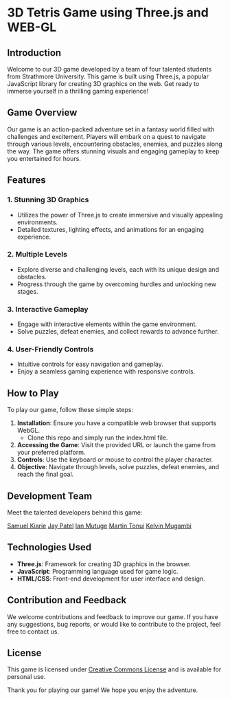 # 3D Tetris Game using Three.js and WEB-GL

## Introduction

Welcome to our 3D game developed by a team of four talented students from Strathmore University. This game is built using Three.js, a popular JavaScript library for creating 3D graphics on the web. Get ready to immerse yourself in a thrilling gaming experience!

## Game Overview

Our game is an action-packed adventure set in a fantasy world filled with challenges and excitement. Players will embark on a quest to navigate through various levels, encountering obstacles, enemies, and puzzles along the way. The game offers stunning visuals and engaging gameplay to keep you entertained for hours.

## Features

### 1. Stunning 3D Graphics
   - Utilizes the power of Three.js to create immersive and visually appealing environments.
   - Detailed textures, lighting effects, and animations for an engaging experience.

### 2. Multiple Levels
   - Explore diverse and challenging levels, each with its unique design and obstacles.
   - Progress through the game by overcoming hurdles and unlocking new stages.

### 3. Interactive Gameplay
   - Engage with interactive elements within the game environment.
   - Solve puzzles, defeat enemies, and collect rewards to advance further.

### 4. User-Friendly Controls
   - Intuitive controls for easy navigation and gameplay.
   - Enjoy a seamless gaming experience with responsive controls.

## How to Play

To play our game, follow these simple steps:
1. **Installation**: Ensure you have a compatible web browser that supports WebGL.
   - Clone this repo and simply run the index.html file.
2. **Accessing the Game**: Visit the provided URL or launch the game from your preferred platform.
3. **Controls**: Use the keyboard or mouse to control the player character.
4. **Objective**: Navigate through levels, solve puzzles, defeat enemies, and reach the final goal.

## Development Team

Meet the talented developers behind this game:

[Samuel Kiarie](https://github.com/zeussam)
[Jay Patel](https://github.com/Jay254p)
[Ian Mutuge](https://github.com/Ian-Mutuge)
[Martin Tonui](https://github.com/tonuimartin)
[Kelvin Mugambi](https://github.com/SpirkJuniour)


## Technologies Used

- **Three.js**: Framework for creating 3D graphics in the browser.
- **JavaScript**: Programming language used for game logic.
- **HTML/CSS**: Front-end development for user interface and design.

## Contribution and Feedback

We welcome contributions and feedback to improve our game. If you have any suggestions, bug reports, or would like to contribute to the project, feel free to contact us.

## License

This game is licensed under [Creative Commons License](https://creativecommons.org/) and is available for personal use.

Thank you for playing our game! We hope you enjoy the adventure.

